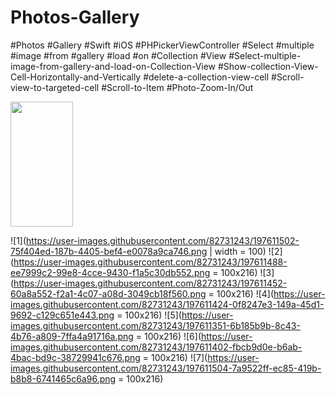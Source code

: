 # Photos-Gallery
#Photos 
#Gallery
#Swift
#iOS
#PHPickerViewController
#Select
#multiple
#image
#from
#gallery
#load
#on
#Collection
#View
#Select-multiple-image-from-gallery-and-load-on-Collection-View
#Show-collection-View-Cell-Horizontally-and-Vertically
#delete-a-collection-view-cell
#Scroll-view-to-targeted-cell
#Scroll-to-Item
#Photo-Zoom-In/Out

<img src="[[https://camo.githubusercontent.com/...](https://user-images.githubusercontent.com/82731243/197611502-75f404ed-187b-4405-bef4-e0078a9ca746.png)](https://user-images.githubusercontent.com/82731243/197611502-75f404ed-187b-4405-bef4-e0078a9ca746.png)" data-canonical-src="https://gyazo.com/eb5c5741b6a9a16c692170a41a49c858.png" width="100" height="200" />

![1](https://user-images.githubusercontent.com/82731243/197611502-75f404ed-187b-4405-bef4-e0078a9ca746.png | width = 100)
![2](https://user-images.githubusercontent.com/82731243/197611488-ee7999c2-99e8-4cce-9430-f1a5c30db552.png = 100x216)
![3](https://user-images.githubusercontent.com/82731243/197611452-60a8a552-f2a1-4c07-a08d-3049cb18f560.png = 100x216)
![4](https://user-images.githubusercontent.com/82731243/197611424-0f8247e3-149a-45d1-9692-c129c651e443.png = 100x216)
![5](https://user-images.githubusercontent.com/82731243/197611351-6b185b9b-8c43-4b76-a809-7ffa4a91716a.png = 100x216)
![6](https://user-images.githubusercontent.com/82731243/197611402-fbcb9d0e-b6ab-4bac-bd9c-38729941c676.png = 100x216)
![7](https://user-images.githubusercontent.com/82731243/197611504-7a9522ff-ec85-419b-b8b8-6741465c6a96.png = 100x216)

